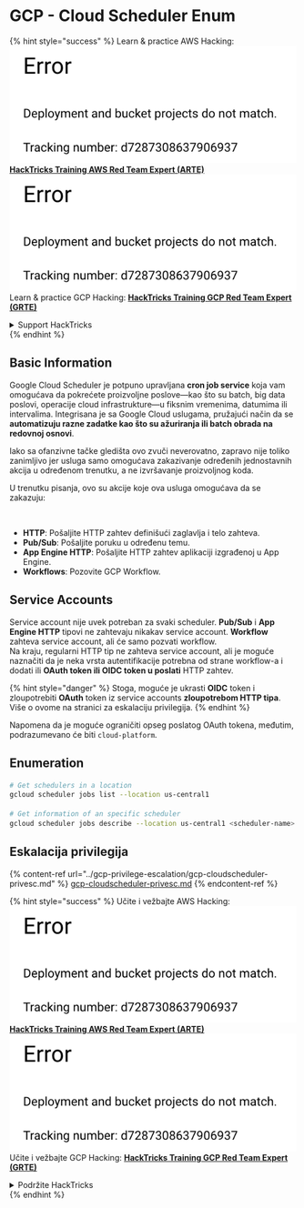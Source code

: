 # GCP - Cloud Scheduler Enum

{% hint style="success" %}
Learn & practice AWS Hacking:<img src="../../../.gitbook/assets/image (1) (1).png" alt="" data-size="line">[**HackTricks Training AWS Red Team Expert (ARTE)**](https://training.hacktricks.xyz/courses/arte)<img src="../../../.gitbook/assets/image (1) (1).png" alt="" data-size="line">\
Learn & practice GCP Hacking: <img src="../../../.gitbook/assets/image (2).png" alt="" data-size="line">[**HackTricks Training GCP Red Team Expert (GRTE)**<img src="../../../.gitbook/assets/image (2).png" alt="" data-size="line">](https://training.hacktricks.xyz/courses/grte)

<details>

<summary>Support HackTricks</summary>

* Check the [**subscription plans**](https://github.com/sponsors/carlospolop)!
* **Join the** 💬 [**Discord group**](https://discord.gg/hRep4RUj7f) or the [**telegram group**](https://t.me/peass) or **follow** us on **Twitter** 🐦 [**@hacktricks\_live**](https://twitter.com/hacktricks\_live)**.**
* **Share hacking tricks by submitting PRs to the** [**HackTricks**](https://github.com/carlospolop/hacktricks) and [**HackTricks Cloud**](https://github.com/carlospolop/hacktricks-cloud) github repos.

</details>
{% endhint %}

## Basic Information

Google Cloud Scheduler je potpuno upravljana **cron job service** koja vam omogućava da pokrećete proizvoljne poslove—kao što su batch, big data poslovi, operacije cloud infrastrukture—u fiksnim vremenima, datumima ili intervalima. Integrisana je sa Google Cloud uslugama, pružajući način da se **automatizuju razne zadatke kao što su ažuriranja ili batch obrada na redovnoj osnovi**.

Iako sa ofanzivne tačke gledišta ovo zvuči neverovatno, zapravo nije toliko zanimljivo jer usluga samo omogućava zakazivanje određenih jednostavnih akcija u određenom trenutku, a ne izvršavanje proizvoljnog koda.

U trenutku pisanja, ovo su akcije koje ova usluga omogućava da se zakazuju:

<figure><img src="../../../.gitbook/assets/image (347).png" alt="" width="563"><figcaption></figcaption></figure>

* **HTTP**: Pošaljite HTTP zahtev definišući zaglavlja i telo zahteva.
* **Pub/Sub**: Pošaljite poruku u određenu temu.
* **App Engine HTTP**: Pošaljite HTTP zahtev aplikaciji izgrađenoj u App Engine.
* **Workflows**: Pozovite GCP Workflow.

## Service Accounts

Service account nije uvek potreban za svaki scheduler. **Pub/Sub** i **App Engine HTTP** tipovi ne zahtevaju nikakav service account. **Workflow** zahteva service account, ali će samo pozvati workflow.\
Na kraju, regularni HTTP tip ne zahteva service account, ali je moguće naznačiti da je neka vrsta autentifikacije potrebna od strane workflow-a i dodati ili **OAuth token ili OIDC token u poslati** HTTP zahtev.

{% hint style="danger" %}
Stoga, moguće je ukrasti **OIDC** token i zloupotrebiti **OAuth** token iz service accounts **zloupotrebom HTTP tipa**. Više o ovome na stranici za eskalaciju privilegija.
{% endhint %}

Napomena da je moguće ograničiti opseg poslatog OAuth tokena, međutim, podrazumevano će biti `cloud-platform`.

## Enumeration
```bash
# Get schedulers in a location
gcloud scheduler jobs list --location us-central1

# Get information of an specific scheduler
gcloud scheduler jobs describe --location us-central1 <scheduler-name>
```
## Eskalacija privilegija

{% content-ref url="../gcp-privilege-escalation/gcp-cloudscheduler-privesc.md" %}
[gcp-cloudscheduler-privesc.md](../gcp-privilege-escalation/gcp-cloudscheduler-privesc.md)
{% endcontent-ref %}

{% hint style="success" %}
Učite i vežbajte AWS Hacking:<img src="../../../.gitbook/assets/image (1) (1).png" alt="" data-size="line">[**HackTricks Training AWS Red Team Expert (ARTE)**](https://training.hacktricks.xyz/courses/arte)<img src="../../../.gitbook/assets/image (1) (1).png" alt="" data-size="line">\
Učite i vežbajte GCP Hacking: <img src="../../../.gitbook/assets/image (2).png" alt="" data-size="line">[**HackTricks Training GCP Red Team Expert (GRTE)**<img src="../../../.gitbook/assets/image (2).png" alt="" data-size="line">](https://training.hacktricks.xyz/courses/grte)

<details>

<summary>Podržite HackTricks</summary>

* Proverite [**planove pretplate**](https://github.com/sponsors/carlospolop)!
* **Pridružite se** 💬 [**Discord grupi**](https://discord.gg/hRep4RUj7f) ili [**telegram grupi**](https://t.me/peass) ili **pratite** nas na **Twitteru** 🐦 [**@hacktricks\_live**](https://twitter.com/hacktricks\_live)**.**
* **Podelite hakerske trikove slanjem PR-ova na** [**HackTricks**](https://github.com/carlospolop/hacktricks) i [**HackTricks Cloud**](https://github.com/carlospolop/hacktricks-cloud) github repozitorijume.

</details>
{% endhint %}
